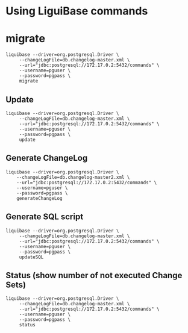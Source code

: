 # Using LiguiBase commands

# migrate
```
liquibase --driver=org.postgresql.Driver \
     --changeLogFile=db.changelog-master.xml \
     --url="jdbc:postgresql://172.17.0.2:5432/commands" \
     --username=pguser \
     --password=pgpass \
     migrate
 ```


## Update
```
liquibase --driver=org.postgresql.Driver \
     --changeLogFile=db.changelog-master.xml \
     --url="jdbc:postgresql://172.17.0.2:5432/commands" \
     --username=pguser \
     --password=pgpass \
     update
```

## Generate ChangeLog
```
liquibase --driver=org.postgresql.Driver \
    --changeLogFile=db.changelog-master2.xml \
    --url="jdbc:postgresql://172.17.0.2:5432/commands" \
    --username=pguser \
    --password=pgpass \
    generateChangeLog
```

## Generate SQL script
```
liquibase --driver=org.postgresql.Driver \
     --changeLogFile=db.changelog-master.xml \
     --url="jdbc:postgresql://172.17.0.2:5432/commands" \
     --username=pguser \
     --password=pgpass \
     updateSQL
```


## Status (show number of not executed Change Sets)
```
liquibase --driver=org.postgresql.Driver \
     --changeLogFile=db.changelog-master.xml \
     --url="jdbc:postgresql://172.17.0.2:5432/commands" \
     --username=pguser \
     --password=pgpass \
     status
```
